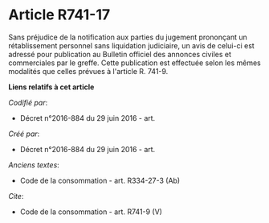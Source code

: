 # Article R741-17

Sans préjudice de la notification aux parties du jugement prononçant un rétablissement personnel sans liquidation judiciaire,
un avis de celui-ci est adressé pour publication au Bulletin officiel des annonces civiles et commerciales par le greffe.
Cette publication est effectuée selon les mêmes modalités que celles prévues à l'article R. 741-9.

**Liens relatifs à cet article**

_Codifié par_:

  - Décret n°2016-884 du 29 juin 2016 - art.

_Créé par_:

  - Décret n°2016-884 du 29 juin 2016 - art.

_Anciens textes_:

  - Code de la consommation - art. R334-27-3 (Ab)

_Cite_:

  - Code de la consommation - art. R741-9 (V)
